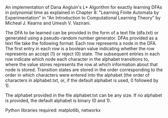An implementation of Dana Angluin's L* Algorithm for exactly learning DFAs in polynomial time as explained in Chapter 8: "Learning Finite Automata by Experimentation" in "An Introduction to Computational Learning Theory" by Micheal J. Kearns and Umesh V. Vazirani.

The DFA to be learned can be provided in the form of a text file (dfa.txt) or generated using a pseudo-random number generator. DFAs provided as a text file take the following format:
Each row represents a node in the DFA.
The first entry in each row is a boolean value indicating whether the row represents an accept (1) or reject (0) state.
The subsequent entries in each row indicate which node each character in the alphabet transitions to, where the value stores represents the row at which information about that node is stored. Transition states are stored in the order corresponding to the order in which characters were entered into the alphabet (the order of characters in alphabet.txt, or, if the default alphabet is used, 0 followed by 1).

The alphabet provided in the file alphabet.txt can be any size. If no alphabet is provided, the default alphabet is binary (0 and 1).

Python libraries required:
matplotlib, 
networkx
